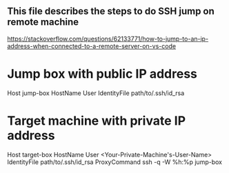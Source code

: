 ## This file describes the steps to do SSH jump on remote machine

https://stackoverflow.com/questions/62133771/how-to-jump-to-an-ip-address-when-connected-to-a-remote-server-on-vs-code

# Jump box with public IP address
Host jump-box
    HostName <Jump-Box-IP>
    User <Your-Jump-Box-User-Name>
    IdentityFile path/to/.ssh/id_rsa

# Target machine with private IP address
Host target-box
    HostName <IP address of target>
    User <Your-Private-Machine's-User-Name>
    IdentityFile path/to/.ssh/id_rsa
    ProxyCommand ssh -q -W %h:%p jump-box

    
